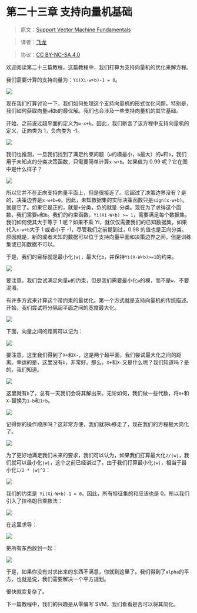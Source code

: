 # 第二十三章 支持向量机基础

> 原文：[Support Vector Machine Fundamentals](https://pythonprogramming.net/support-vector-machine-fundamentals-machine-learning-tutorial/)

> 译者：[飞龙](https://github.com/wizardforcel)

> 协议：[CC BY-NC-SA 4.0](http://creativecommons.org/licenses/by-nc-sa/4.0/)

欢迎阅读第二十三篇教程。这篇教程中，我们打算为支持向量机的优化来解方程。

我们需要计算的支持向量为：`Yi(Xi·w+b)-1 = 0`。

![](img/23-1.png)

现在我们打算讨论一下，我们如何处理这个支持向量机的形式优化问题。特别是，我们如何获取向量`w`和`b`的最优解。我们也会涉及一些支持向量机的其它基础。

开始，之前说过超平面的定义为`w·x+b`。因此，我们断言了该方程中支持向量机的定义，正向类为 1，负向类为 -1。

![](img/23-2.png)

我们也推测，一旦我们找到了满足约束问题（`w`的模最小，`b`最大）的`w`和`b`，我们用于未知点的分类决策函数，只需要简单计算`x·w+b`。如果值为 0.99 呢？它在图中是什么样子？

![](img/23-3.png)

所以它并不在正向支持向量平面上，但是很接近了。它超过了决策边界没有？是的，决策边界是`x·w+b=0`。因此，未知数据集的实际决策函数只是`sign(x·w+b)`。就是它了。如果它是正的，就是`+`分类，负的就是`-`分类。现在为了求得这个函数，我们需要`w`和`b`。我们的约束函数，`Yi(Xi·W+b) >= 1`，需要满足每个数据集。我们如何使其大于等于 1 呢？如果不乘 Yi，就仅仅需要我们的已知数据集，如果代入`x·w+b`大于 1 或者小于 -1，尽管我们之前提到过，0.98 的值也是正向分类。原因就是，新的或者未知的数据可以位于支持向量平面和决策边界之间，但是训练集或已知数据不可以。

于是，我们的目标就是最小化`|w|`，最大化`b`，并保持`Yi(X·W+b)>=1`的约束。

![](img/23-4.png)

要注意，我们尝试满足向量`w`的约束，但是我们需要最小化`w`的模，而不是`w`，不要混淆。

有许多方式来计算这个带约束的最优化。第一个方式就是支持向量机的传统描述。开始，我们尝试将分隔超平面之间的宽度最大化。

![](img/23-5.png)

下面，向量之间的距离可以记为：

![](img/23-6.png)

要注意，这里我们得到了`X+`和`X-`，这是两个超平面，我们尝试最大化之间的距离。幸运的是，这里没有`b`，非常好。那么，`X+`和`X-`又是什么呢？我们知道吗？是的，我们知道。

![](img/23-7.png)

这里就有`b`了。总有一天我们会将其解出来。无论如何，我们做一些代数，将`X+`和`X-`替换为`1-b`和`1+b`。

![](img/23-8.png)

记得你的操作顺序吗？这非常方便，我们就将`b`移走了，现在我们的方程极大简化了。

![](img/23-9.png)

为了更好地满足我们未来的要求，我们可以认为，如果我们打算最大化`2/|w|`，我们就可以最小化`|w|`，这个之前已经讲过了。由于我们打算最小化`|w|`，相当于最小化`1/2 * |w|^2`：

![](img/23-10.png)

我们的约束是` Yi(Xi·W+b)-1 = 0`。因此，所有特征集的和应该也是 0。所以我们引入了拉格朗日乘数法：

![](img/23-11.png)

在这里求导：

![](img/23-12.png)

把所有东西放到一起：

![](img/23-13.png)

于是，如果你没有对求出来的东西不满意，你就到这里了。我们得到了`alpha`的平方，也就是说，我们需要解决一个平方规划。

很快就变复杂了。

下一篇教程中，我们的兴趣是从零编写 SVM，我们看看是否可以将其简化。
